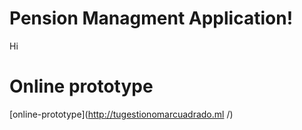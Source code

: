 # Pension Managment Application!

Hi


# Online prototype

[online-prototype](http://tugestionomarcuadrado.ml /)
